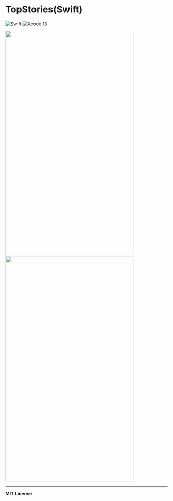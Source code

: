 # TopStories(Swift)


![Swift](https://img.shields.io/badge/Language-Swift-orange)
![Xcode 13](https://img.shields.io/badge/IDE-Xcode%2012-blue)



<img src="https://user-images.githubusercontent.com/26444488/185142420-ba7496d0-860f-4d8f-823b-f855ac93e85f.png" alt="" width="400" height="700">



<img src="https://user-images.githubusercontent.com/26444488/177273201-91d88137-8570-450e-9e8b-7a9f48a55a16.png" alt="" width="400" height="700">





---

**MIT License**
